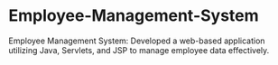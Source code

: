 # Employee-Management-System
Employee Management System: Developed a web-based application utilizing Java, Servlets, and JSP to manage employee data effectively.
